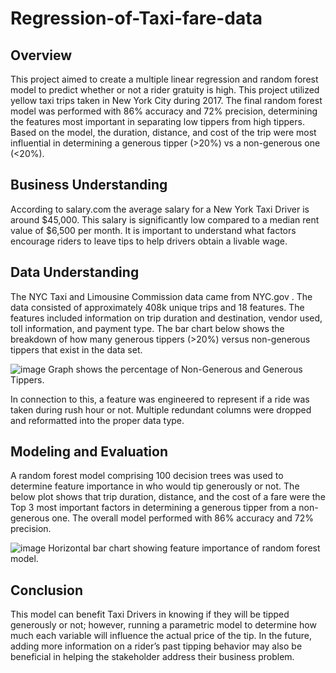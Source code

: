 # Regression-of-Taxi-fare-data

## Overview 
This project aimed to create a multiple linear regression and random forest model to predict whether or not a rider gratuity is high. This project utilized yellow taxi trips taken in New York City during 2017. The final random forest model was performed with 86% accuracy and 72% precision, determining the features most important in separating low tippers from high tippers. Based on the model, the duration, distance, and cost of the trip were most influential in determining a generous tipper (>20%) vs a non-generous one (<20%). 

## Business Understanding 
According to salary.com the average salary for a New York Taxi Driver is around $45,000. This salary is significantly low compared to a median rent value of $6,500 per month. It is important to understand what factors encourage riders to leave tips to help drivers obtain a livable wage. 

## Data Understanding
The NYC Taxi and Limousine Commission data came from 
NYC.gov
. The data consisted of approximately 408k unique trips and 18 features. The features included information on trip duration and destination, vendor used, toll information, and payment type. The bar chart below shows the breakdown of how many generous tippers (>20%) versus non-generous tippers that exist in the data set. 

![image](https://github.com/user-attachments/assets/50e72cea-3849-46e5-a330-1c73fb904556)
Graph shows the percentage of Non-Generous and Generous Tippers.

In connection to this, a feature was engineered to represent if a ride was taken during rush hour or not. Multiple redundant columns were dropped and reformatted into the proper data type.  

## Modeling and Evaluation 
A random forest model comprising 100 decision trees was used to determine feature importance in who would tip generously or not. The below plot shows that trip duration, distance, and the cost of a fare were the Top 3 most important factors in determining a generous tipper from a non-generous one. The overall model performed with 86% accuracy and 72% precision. 

![image](https://github.com/user-attachments/assets/a9cc8267-637a-458f-bd13-b4de00929561)
Horizontal bar chart showing feature importance of random forest model.

## Conclusion
This model can benefit Taxi Drivers in knowing if they will be tipped generously or not; however, running a parametric model to determine how much each variable will influence the actual price of the tip. In the future, adding more information on a rider’s past tipping behavior may also be beneficial in helping the stakeholder address their business problem. 

